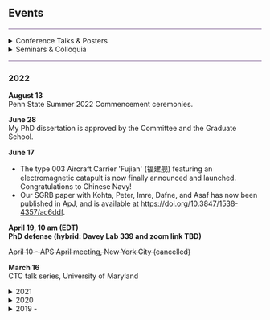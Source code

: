 ## Events
<hr style="height:2px;border-width:0;color:gray;background-color:#B3A1BF">
<details><summary> Conference Talks & Posters</summary>
  <ul>
 <li> 07/2021 - contributed talk, European Physical Society Conference on High Energy Physics (EPS-HEP)</li>
 <li> 04/2021 - contributed talk, APS April Meeting (virtual)</li>
  <li>08/2020 - contributed taik, Time-Domain High-Energy Messenger Astrophysics Workshop, University of Kyoto, Japan</li> 
   <li>07/2019 - (poster)36th International Cosmic Ray Conference (ICRC), Madison, WI</li>
  <li>06/2019 - contributed talk, IGC@25: Multimessenger Universe Workshop, State College, PA</li>
   <li>01/2018 - contributed talk, APS April meeting, Columbus, OH</li>
   </ul>
</details>

 <details><summary> Seminars & Colloquia</summary>
  <ul> 
   <li> 03/2021 - CTC talk series, University of Maryland </li>
   <li> 12/2021 - HEP seminar, Columbia University [<a href="https://yuan-cc.github.io/files/columbia_slides.pdf">Slides</a>]</li>
   <li> 11/2021 - talk, THAT seminar, DESY (virtual)</li>
   <li> 10/2021 - talk, astronomy colloquium, UNLV (virtual)</li>
   <li>10/2020 - CCAPP AstroParticle Lunch, OSU (virtual) </li>
   <li>10/2020 - astronomical seminar, Tohoku University, Japan (virtual)</li> 
   <li>09/2020 - lunch talk, Dept. of Astronomy & Astrophysics, Penn State </li>
   <li>08/2015 - lunch talk, Dept. of Astronomy & Astrophysics, Penn State</li>
  </ul>
</details>  
   
<hr style="height:2px;border-width:0;color:gray;background-color:#B3A1BF">


### 2022
**August 13**<br />
Penn State Summer 2022 Commencement ceremonies. 

**June 28**<br />
My PhD dissertation is approved by the Committee and the Graduate School.

**June 17**
* The type 003 Aircraft Carrier 'Fujian' (福建舰) featuring an electromagnetic catapult is now finally announced and launched. Congratulations to Chinese Navy! 
* Our SGRB paper with Kohta, Peter, Imre, Dafne, and Asaf has now been published in ApJ, and is available at https://doi.org/10.3847/1538-4357/ac6ddf.

**April 19, 10 am (EDT) <br />
PhD defense (hybrid: Davey Lab 339 and zoom link TBD)**

~~April 10 - APS April meeting, New York City (cancelled)~~

**March 16** <br />
CTC talk series, University of Maryland

<details><summary>2021</summary>
 <ul>
<li> 12/2021 - HEP seminar, Columbia University [<a href="https://yuan-cc.github.io/files/columbia_slides.pdf">Slides</a>]</li>
<li> 11/2021 - talk, THAT seminar, DESY (virtual)</li>
<li> 10/2021 - talk, astronomy colloquium, UNLV (virtual)</li>
<li> 07/2021 - contributed talk, European Physical Society Conference on High Energy Physics (EPS-HEP)</li>
<li> 04/2021 - contributed talk, APS April Meeting (virtual)</li>
   </ul>
</details>

<details><summary>2020</summary>
  <ul>
   <li>10/2020 - CCAPP AstroParticle Lunch, OSU (virtual) </li>
   <li>10/2020 - astronomical seminar, Tohoku University, Japan (virtual)</li> 
   <li>09/2020 - lunch talk, Dept. of Astronomy & Astrophysics, Penn State </li>
   <li>08/2020 - contributed taik, Time-Domain High-Energy Messenger Astrophysics Workshop, University of Kyoto, Japan</li>
   </ul>
</details>

<details><summary>2019 - </summary>
 <ul>
<li>07/2019 - (poster)36th International Cosmic Ray Conference (ICRC), Madison, WI</li>
<li>06/2019 - contributed talk, IGC@25: Multimessenger Universe Workshop, State College, PA</li>
<li>04/2018 - passed the Doctoral Comprehensive Exam </li>
<li>01/2018 - contributed talk, APS April meeting, Columbus, OH</li>
<li>10/2016 - passed the candidancy exam </li>
<li>06/2016 - obtained B.Sc. of Astronomy from Nanjing University</li>
<li>08/2015 - lunch talk, Dept. of Astronomy & Astrophysics, Penn State</li>
<li>07/2015 - REU internship, host institute: Dept. of Astronomy & Astrophysics, Penn State</li>

  </ul>
</details>
